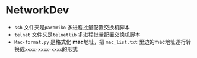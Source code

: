 # NetworkDev

- `ssh` 文件夹是`paramiko` 多进程批量配置交换机脚本
- `telnet` 文件夹是`telnetlib` 多进程批量配置交换机脚本
- `Mac-format.py` 是格式化 **mac**地址，把 `mac_list.txt` 里边的mac地址逐行转换成`xxxx-xxxx-xxxx`的形式
